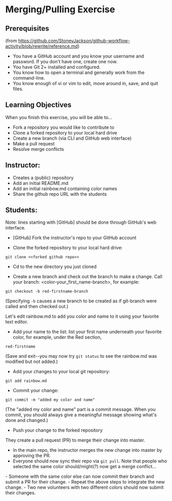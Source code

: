 # Merging/Pulling Exercise

## Prerequisites 

(from https://github.com/StoneyJackson/github-workflow-activity/blob/rewrite/reference.md)

- You have a GitHub account and you know your username and password. If you
  don't have one, create one now.
- You have Git 2+ installed and configured.
- You know how to open a terminal and generally work from the command-line.
- You know enough of vi or vim to edit, move around in, save, and quit files.

## Learning Objectives
When you finish this exercise, you will be able to...
- Fork a repository you would like to contribute to
- Clone a forked repository to your local hard drive
- Create a new branch (via CLI and GitHub web interface)
- Make a pull request 
- Resolve merge conflicts

## Instructor:

- Creates a (public) repository
- Add an initial README.md
- Add an initial rainbow.md containing color names
- Share the github repo URL with the students

## Students: 
Note: lines starting with [GitHub] should be done through GitHub's web interface.

- [GitHub] Fork the instructor's repo to your GitHub account

- Clone the forked repository to your local hard drive:

`git clone <<forked github repo>>`

- Cd to the new directory you just cloned

- Create a new branch and check out the branch to make a change. Call your branch: <color-your_first_name-branch>, for example:

`git checkout -b red-firstname-branch`

(Specifying `-b` causes a new branch to be created as if git-branch were called and then checked out.)

Let's edit rainbow.md to add you color and name to it using your favorite text editor.

- Add your name to the list: list your first name underneath your favorite color, for example, under the Red section,

`red-firstname`

(Save and exit--you may now try `git status` to see the rainbow.md was modified but not added.)

- Add your changes to your local git repository:

`git add rainbow.md`

- Commit your change:

 `git commit -m "added my color and name"`

(The "added my color and name" part is a commit message. When you commit, you should always give a meaningful message showing what's done and changed.)

- Push your change to the forked repository

They create a pull request (PR) to merge their change into master.
- In the main repo, the instructor merges the new change into master by approving the PR.
- Everyone should now sync their repo via `git pull`. Note that people who selected the same color should/might(?) now get a merge conflict...
<how to solve the merge conflict>
- Someone with the same color else can now commit their branch and submit a PR for their change.
- Repeat the above steps to integrate the new change.
- Two new volunteers with two different colors should now submit their changes.
